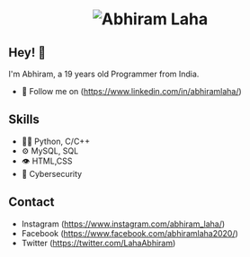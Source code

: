 <h1 align="center">
  <img src="https://en.bloggif.com/tmp/a31c877da824ceca61d3851bb7c14e2f/text.gif?1647412443" alt="Abhiram Laha" />
</h1>

## Hey! 👋
I'm Abhiram, a 19 years old Programmer from India.

- 🧭 Follow me on (https://www.linkedin.com/in/abhiramlaha/)


## Skills
- 👨‍💻 Python, C/C++
- ⚙️ MySQL, SQL
- 👁️ HTML,CSS
- 💽 Cybersecurity

## Contact
- Instagram (https://www.instagram.com/abhiram_laha/)
- Facebook (https://www.facebook.com/abhiramlaha2020/)
- Twitter (https://twitter.com/LahaAbhiram)

